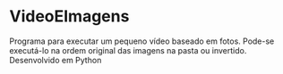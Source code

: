 # VideoEImagens
Programa para executar um pequeno vídeo baseado em fotos. Pode-se executá-lo na ordem original das imagens na pasta ou invertido. Desenvolvido em Python
